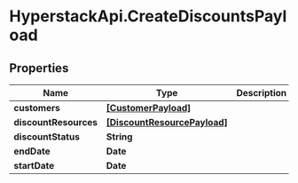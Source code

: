 # HyperstackApi.CreateDiscountsPayload

## Properties

Name | Type | Description | Notes
------------ | ------------- | ------------- | -------------
**customers** | [**[CustomerPayload]**](CustomerPayload.md) |  | 
**discountResources** | [**[DiscountResourcePayload]**](DiscountResourcePayload.md) |  | 
**discountStatus** | **String** |  | 
**endDate** | **Date** |  | [optional] 
**startDate** | **Date** |  | [optional] 


